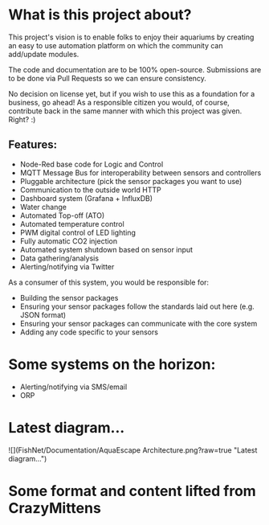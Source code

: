 # What is this project about?
This project's vision is to enable folks to enjoy their aquariums by creating an easy to use automation platform on which the community can add/update modules.  

The code and documentation are to be 100% open-source.  Submissions are to be done via Pull Requests so we can ensure consistency.  

No decision on license yet, but if you wish to use this as a foundation for a business, go ahead!  As a responsible citizen you would, of course, contribute back in the same manner with which this project was given.  Right? :)


## Features:
* Node-Red base code for Logic and Control
* MQTT Message Bus for interoperability between sensors and controllers
* Pluggable architecture (pick the sensor packages you want to use)
* Communication to the outside world  HTTP
* Dashboard system (Grafana + InfluxDB)
* Water change 
* Automated Top-off (ATO)
* Automated temperature control
* PWM digital control of LED lighting
* Fully automatic CO2 injection
* Automated system shutdown based on sensor input
* Data gathering/analysis
* Alerting/notifying via Twitter


As a consumer of this system, you would be responsible for:
* Building the sensor packages 
* Ensuring your sensor packages follow the standards laid out here (e.g. JSON format)
* Ensuring your sensor packages can communicate with the core system
* Adding any code specific to your sensors


# Some systems on the horizon:
* Alerting/notifying via SMS/email
* ORP

# Latest diagram...
![](FishNet/Documentation/AquaEscape Architecture.png?raw=true "Latest diagram...")

#  Some format and content lifted from CrazyMittens
